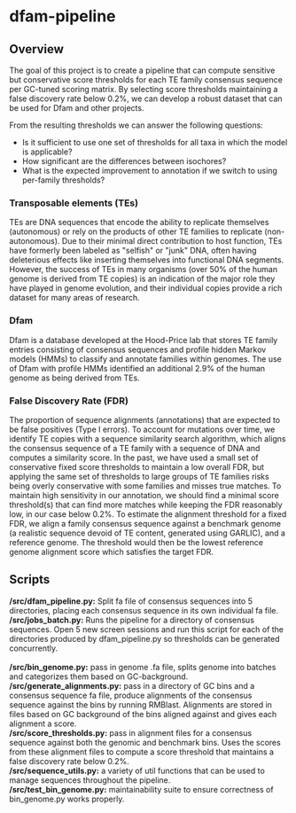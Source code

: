 # dfam-pipeline

## Overview
The goal of this project is to create a pipeline that can compute sensitive but conservative score thresholds for each TE family consensus sequence per GC-tuned scoring matrix. By selecting score thresholds maintaining a false discovery rate below 0.2%, we can develop a robust dataset that can be used for Dfam and other projects.

From the resulting thresholds we can answer the following questions:
- Is it sufficient to use one set of thresholds for all taxa in which the model is applicable?
- How significant are the differences between isochores?
- What is the expected improvement to annotation if we switch to using per-family thresholds?

### Transposable elements (TEs)
TEs are DNA sequences that encode the ability to replicate themselves (autonomous) or rely on the products of other TE families to replicate (non-autonomous). Due to their minimal direct contribution to host function, TEs have formerly been labeled as "selfish" or "junk" DNA, often having deleterious effects like inserting themselves into functional DNA segments. However, the success of TEs in many organisms (over 50% of the human genome is derived from TE copies) is an indication of the major role they have played in genome evolution, and their individual copies provide a rich dataset for many areas of research.

### Dfam
Dfam is a database developed at the Hood-Price lab that stores TE family entries consisting of consensus sequences and profile hidden Markov models (HMMs) to classify and annotate families within genomes. The use of Dfam with profile HMMs identified an additional 2.9% of the human genome as being derived from TEs.

### False Discovery Rate (FDR)
The proportion of sequence alignments (annotations) that are expected to be false positives (Type I errors). To account for mutations over time, we identify TE copies with a sequence similarity search algorithm, which aligns the consensus sequence of a TE family with a sequence of DNA and computes a similarity score. In the past, we have used a small set of conservative fixed score thresholds to maintain a low overall FDR, but applying the same set of thresholds to large groups of TE families risks being overly conservative with some families and misses true matches. To maintain high sensitivity in our annotation, we should find a minimal score threshold(s) that can find more matches while keeping the FDR reasonably low, in our case below 0.2%. To estimate the alignment threshold for a fixed FDR, we align a family consensus sequence against a benchmark genome (a realistic sequence devoid of TE content, generated using GARLIC), and a reference genome. The threshold would then be the lowest reference genome alignment score which satisfies the target FDR.

## Scripts
**/src/dfam\_pipeline.py:** Split fa file of consensus sequences into 5 directories, placing each consensus sequence in its own individual fa file.<br />
**/src/jobs\_batch.py:** Runs the pipeline for a directory of consensus sequences. Open 5 new screen sessions and run this script for each of the directories produced by dfam\_pipeline.py so thresholds can be generated concurrently.<br />
<br />
**/src/bin\_genome.py:** pass in genome .fa file, splits genome into batches and categorizes them based on GC-background. <br />
**/src/generate\_alignments.py:** pass in a directory of GC bins and a consensus sequence fa file, produce alignments of the consensus sequence against the bins by running RMBlast. Alignments are stored in files based on GC background of the bins aligned against and gives each alignment a score. <br />
**/src/score\_thresholds.py:** pass in alignment files for a consensus sequence against both the genomic and benchmark bins. Uses the scores from these alignment files to compute a score threshold that maintains a false discovery rate below 0.2%. <br />
**/src/sequence\_utils.py:** a variety of util functions that can be used to manage sequences throughout the pipeline. <br />
**/src/test\_bin\_genome.py:** maintainability suite to ensure correctness of bin\_genome.py works properly.
